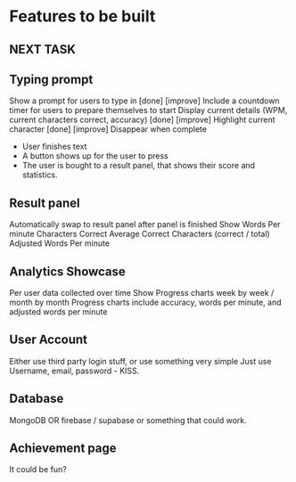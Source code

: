 # Features to be built

## NEXT TASK


## Typing prompt

Show a prompt for users to type in [done] [improve]
Include a countdown timer for users to prepare themselves to start
Display current details (WPM, current characters correct, accuracy) [done] [improve]
Highlight current character [done] [improve]
Disappear when complete
  - User finishes text
  - A button shows up for the user to press
  - The user is bought to a result panel, that shows their score and statistics. 

## Result panel

Automatically swap to result panel after panel is finished
Show Words Per minute
Characters Correct
Average Correct Characters (correct / total)
Adjusted Words Per minute 

## Analytics Showcase

Per user data collected over time
Show Progress charts week by week / month by month
Progress charts include accuracy, words per minute, and adjusted words per minute

## User Account

Either use third party login stuff, or use something very simple
Just use Username, email, password - KISS.

## Database

MongoDB OR firebase / supabase or something that could work. 

## Achievement page

It could be fun?